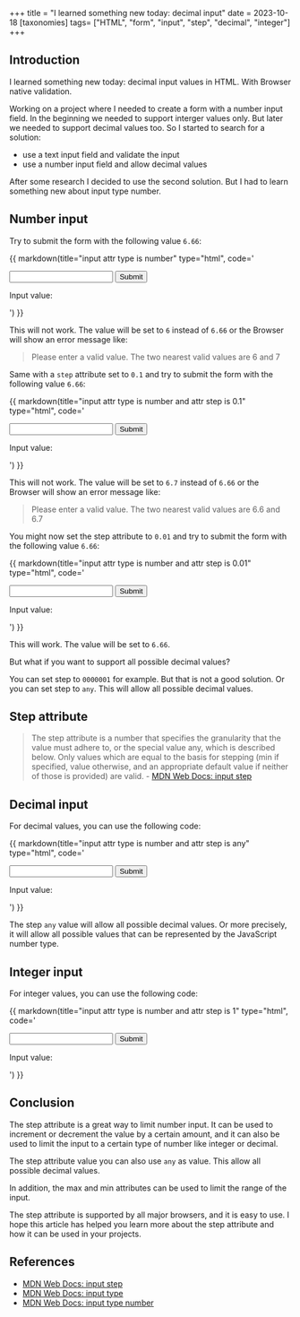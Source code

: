 +++
title = "I learned something new today: decimal input"
date = 2023-10-18
[taxonomies]
tags= ["HTML", "form", "input", "step", "decimal", "integer"]
+++

## Introduction

I learned something new today: decimal input values in HTML. With Browser native validation.

Working on a project where I needed to create a form with a number input field. In the beginning we needed to support interger values only. But later we needed to support decimal values too. So I started to search for a solution:

- use a text input field and validate the input
- use a number input field and allow decimal values

After some research I decided to use the second solution. But I had to learn something new about input type number.

## Number input

Try to submit the form with the following value `6.66`:

{{ markdown(title="input attr type is number" type="html", code='

<form>
    <input type="number" />
    <input type="submit" />
  </form>
  <p>Input value: <span></span></p>
  <script>
    document.querySelector("form").addEventListener("submit", (e) => {
      e.preventDefault();
      document.querySelector("span").innerText = e.target.querySelector("input").value;
    });
  </script>
') }}

This will not work. The value will be set to `6` instead of `6.66` or the Browser will show an error message like:

> Please enter a valid value. The two nearest valid values are 6 and 7

Same with a `step` attribute set to `0.1` and try to submit the form with the following value `6.66`:

{{ markdown(title="input attr type is number and attr step is 0.1" type="html", code='

<form>
    <input type="number" step="0.1" />
    <input type="submit" />
  </form>
  <p>Input value: <span></span></p>
  <script>
    document.querySelector("form").addEventListener("submit", (e) => {
      e.preventDefault();
      document.querySelector("span").innerText = e.target.querySelector("input").value;
    });
  </script>
') }}

This will not work. The value will be set to `6.7` instead of `6.66` or the Browser will show an error message like:

> Please enter a valid value. The two nearest valid values are 6.6 and 6.7

You might now set the step attribute to `0.01` and try to submit the form with the following value `6.66`:

{{ markdown(title="input attr type is number and attr step is 0.01" type="html", code='

<form>
    <input type="number" step="0.01" />
    <input type="submit" />
  </form>
  <p>Input value: <span></span></p>
  <script>
    document.querySelector("form").addEventListener("submit", (e) => {
      e.preventDefault();
      document.querySelector("span").innerText = e.target.querySelector("input").value;
    });
  </script>
') }}

This will work. The value will be set to `6.66`.

But what if you want to support all possible decimal values?

You can set step to `0000001` for example. But that is not a good solution.
Or you can set step to `any`. This will allow all possible decimal values.

## Step attribute

> The step attribute is a number that specifies the granularity that the value must adhere to, or the special value any, which is described below. Only values which are equal to the basis for stepping (min if specified, value otherwise, and an appropriate default value if neither of those is provided) are valid. - [MDN Web Docs: input step](https://developer.mozilla.org/en-US/docs/Web/HTML/Element/input/number#step)

## Decimal input

For decimal values, you can use the following code:

{{ markdown(title="input attr type is number and attr step is any" type="html", code='

<form>
    <input type="number" step="any" />
    <input type="submit" />
  </form>
  <p>Input value: <span></span></p>
  <script>
    document.querySelector("form").addEventListener("submit", (e) => {
      e.preventDefault();
      document.querySelector("span").innerText = e.target.querySelector("input").value;
    });
  </script>
') }}

The step `any` value will allow all possible decimal values. Or more precisely, it will allow all possible values that can be represented by the JavaScript number type.

## Integer input

For integer values, you can use the following code:

{{ markdown(title="input attr type is number and attr step is 1" type="html", code='

<form>
    <input type="number" step="1" />
    <input type="submit" />
  </form>
  <p>Input value: <span></span></p>
  <script>
    document.querySelector("form").addEventListener("submit", (e) => {
      e.preventDefault();
      document.querySelector("span").innerText = e.target.querySelector("input").value;
    });
  </script>
') }}

## Conclusion

The step attribute is a great way to limit number input. It can be used to increment or decrement the value by a certain amount, and it can also be used to limit the input to a certain type of number like integer or decimal.

The step attribute value you can also use `any` as value. This allow all possible decimal values.

In addition, the max and min attributes can be used to limit the range of the input.

The step attribute is supported by all major browsers, and it is easy to use. I hope this article has helped you learn more about the step attribute and how it can be used in your projects.

## References

- [MDN Web Docs: input step](https://developer.mozilla.org/en-US/docs/Web/HTML/Element/input/number#step)
- [MDN Web Docs: input type](https://developer.mozilla.org/en-US/docs/Web/HTML/Element/input/number#type)
- [MDN Web Docs: input type number](https://developer.mozilla.org/en-US/docs/Web/HTML/Element/input/number)
